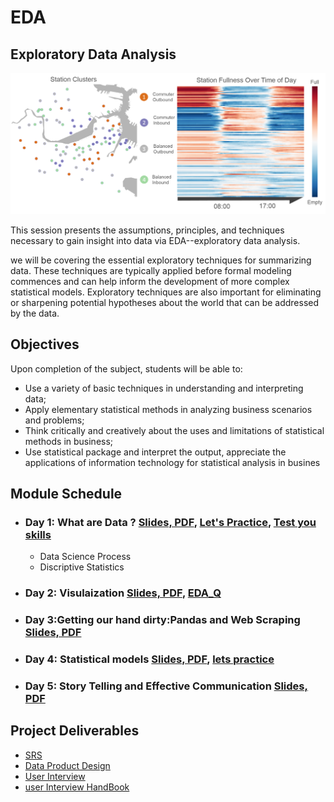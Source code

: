 # EDA
## Exploratory Data Analysis

![EDA](https://github.com/Abdel-Razzak/EDA/blob/master/images/hubwayclustering.png)

This session presents the assumptions, principles, and techniques necessary to gain insight into data via EDA--exploratory data analysis.

we will be covering the essential exploratory techniques for summarizing data. These techniques are typically applied before formal modeling commences and can help inform the development of more complex statistical models. Exploratory techniques are also important for eliminating or sharpening potential hypotheses about the world that can be addressed by the data.

## Objectives

Upon completion of the subject, students will be able to:

* Use a variety of basic techniques in understanding and interpreting data;
* Apply elementary statistical methods in analyzing business scenarios and problems;
* Think critically and creatively about the uses and limitations of statistical methods in business;
* Use statistical package and interpret the output, appreciate the applications of information technology for statistical analysis in busines

## Module Schedule

* ### Day 1: What are Data ? [Slides, PDF](https://github.com/Abdel-Razzak/EDA/blob/master/lectures/Day1.pdf), [Let's Practice](https://github.com/Abdel-Razzak/EDA/blob/master/Labs/swing_states%20lab.ipynb), [Test you skills](https://github.com/Abdel-Razzak/EDA/blob/master/Labs/intro-py.ipynb)
  * Data Science Process
  * Discriptive Statistics  
* ### Day 2: Visulaization [Slides, PDF](https://github.com/Abdel-Razzak/EDA/blob/master/lectures/Day%202.pdf), [EDA_Q](https://github.com/Abdel-Razzak/EDA/blob/master/Labs/EDA_Q.ipynb)
* ### Day 3:Getting our hand dirty:Pandas and Web Scraping [Slides, PDF](https://github.com/Abdel-Razzak/EDA/blob/master/lectures/Day3.pdf)
* ### Day 4: Statistical models [Slides, PDF](https://github.com/Abdel-Razzak/EDA/blob/master/lectures/Day4.pdf), [lets practice](https://github.com/Abdel-Razzak/EDA/blob/master/Labs/statistical%20model.ipynb)
* ### Day 5:  Story Telling and Effective Communication [Slides, PDF](https://github.com/Abdel-Razzak/EDA/blob/master/lectures/Day5.pdf)

## Project Deliverables 
* [SRS](https://drive.google.com/open?id=12y3tcYWjlKBtFdjT0gRV3wCOFDpu6bU_)
* [Data Product Design](https://towardsdatascience.com/designing-data-products-b6b93edf3d23)
* [User Interview](https://medium.springboard.com/the-art-of-the-user-interview-cf40d1ca62e8)
* [user Interview HandBook](http://projects.iq.harvard.edu/files/harvarduxgroup/files/ux-research-guide-sample-questions-for-user-interviews.pdf)
  
